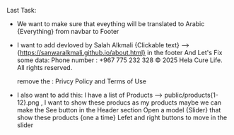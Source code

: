 Last Task:

- We want to make sure that eveything will be translated to Arabic {Everything} from navbar to Footer

- I want to add devloved by Salah Alkmali {Clickable text} --> {https://sanwaralkmali.github.io/about.html} in the footer
  And Let's Fix some data:
  Phone number : +967 775 232 328
  © 2025 Hela Cure Life. All rights reserved.

  remove the :
  Privcy Policy and Terms of Use

- I also want to add this:
  I have a list of Products --> public/products{1-12}.png , I want to show these producs as my products maybe we can make the See button in the Header section Open a model {Slider} that show these products {one a time} Lefet and right buttons to move in the slider
